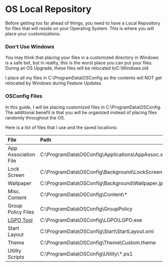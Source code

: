 # OS Local Repository

Before getting too far ahead of things, you need to have a Local Repository for files that will reside on your Operating System.  This is where you will place your customizations.

### Don't Use Windows

You may think that placing your files in a customized directory in Windows is a safe bet, but in reality, this is the worst place you can put your files.  During an OS Upgrade, these files will be relocated toC:\Windows.old

I place all my files in C:\ProgramData\OSConfig as the contents will NOT get relocated by Windows during Feature Updates

### OSConfig Files

In this guide, I will be placing customized files in C:\ProgramData\OSConfig.  The additional benefit is that you will be organized instead of placing files randomly throughout the OS.

Here is a list of files that I use and the saved locations:

| **File** | **Path** |
| :--- | :--- |
| App Association File | C:\ProgramData\OSConfig\Applications\AppAssoc.xml |
| Lock Screen | C:\ProgramData\OSConfig\Background\LockScreen.jpg |
| Wallpaper | C:\ProgramData\OSConfig\Background\Wallpaper.jpg |
| Misc. Content | C:\ProgramData\OSConfig\Content\\* |
| Group Policy Files | C:\ProgramData\OSConfig\GroupPolicy |
| [LGPO Tool](https://www.microsoft.com/en-us/download/details.aspx?id=55319) | C:\ProgramData\OSConfig\LGPO\LGPO.exe |
| Start Layout | C:\ProgramData\OSConfig\Start\StartLayout.xml |
| Theme | C:\ProgramData\OSConfig\Theme\Custom.theme |
| Utility Scripts | C:\ProgramData\OSConfig\Utility\\*.ps1 |



